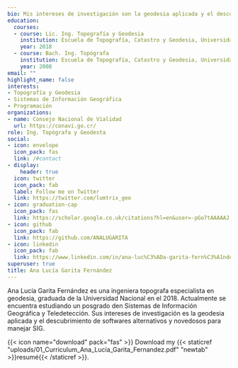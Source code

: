 ```yaml
---
bio: Mis intereses de investigación son la geodesia aplicada y el descubrimiento de softwares alternativos y novedosos para manejar SIG. 
education:
  courses:
  - course: Lic. Ing. Topografía y Geodesia
    institution: Escuela de Topografía, Catastro y Geodesia, Universidad Nacional, Costa Rica
    year: 2018
  - course: Bach. Ing. Topógrafa
    institution: Escuela de Topografía, Catastro y Geodesia, Universidad Nacional, Costa Rica
    year: 2008
email: ""
highlight_name: false
interests:
- Topografía y Geodesia
- Sistemas de Información Geográfica
- Programación
organizations:
- name: Consejo Nacional de Vialidad
  url: https://conavi.go.cr/
role: Ing. Topógrafa y Geodesta
social:
- icon: envelope
  icon_pack: fas
  link: /#contact
- display:
    header: true
  icon: twitter
  icon_pack: fab
  label: Follow me on Twitter
  link: https://twitter.com/lumtrix_geo
- icon: graduation-cap
  icon_pack: fas
  link: https://scholar.google.co.uk/citations?hl=en&user=-pGo7tAAAAAJ
- icon: github
  icon_pack: fab
  link: https://github.com/ANALUGARITA
- icon: linkedin
  icon_pack: fab
  link: https://www.linkedin.com/in/ana-luc%C3%ADa-garita-fern%C3%A1ndez-a79430148/
superuser: true
title: Ana Lucía Garita Fernández
---
```


Ana Lucía Garita Fernández es una ingeniera topografa especialista en geodesia, graduada de la Universidad Nacional en el 2018. Actualmente se encuentra estudiando un posgrado den Sistemas de Información Geográfica y Teledetección. Sus intereses de investigación es la geodesia aplicada y el descubrimiento de softwares alternativos y novedosos para manejar SIG. 


{{< icon name="download" pack="fas" >}} Download my {{< staticref "uploads/01_Curriculum_Ana_Lucia_Garita_Fernandez.pdf" "newtab" >}}resumé{{< /staticref >}}.


